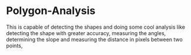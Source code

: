 # Polygon-Analysis
This is capable of detecting the shapes and doing some cool analysis like detecting the shape with greater accuracy, measuring the angles, determining the slope and measuring the distance in pixels between two points, 
